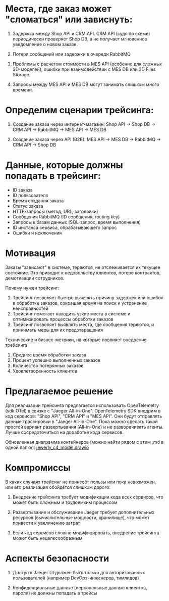 # Места, где заказ может "сломаться" или зависнуть:

1. Задержка между Shop API и CRM API. CRM API (судя по схеме) периодически проверяет Shop DB, а не получает мгновенное уведомление о новом заказе.

2. Потеря сообщений или задержки в очереди RabbitMQ

3. Проблемы с расчетом стоимости в MES API (особенно для сложных 3D-моделей), ошибки при взаимодействии с MES DB или 3D Files Storage.

4. Запросы между MES API и MES DB могут занимать слишком много времени.


# Определим сценарии трейсинга:

1. Создание заказа через интернет-магазин:
Shop API -> Shop DB -> CRM API -> RabbitMQ -> MES API -> MES DB

2. Создание заказа через API (B2B):
MES API -> MES DB -> RabbitMQ -> CRM API -> Shop DB

# Данные, которые должны попадать в трейсинг:

- ID заказа
- ID пользователя
- Время создания заказа
- Статус заказа
- HTTP-запросы (метод, URL, заголовки)
- Сообщения RabbitMQ (ID сообщения, routing key)
- Запросы к базам данных (SQL-запрос, время выполнения)
- ID инстанса сервиса, обрабатывающего запрос
- Ошибки и исключения


# Мотивация

Заказы "зависают" в системе, теряются, не отслеживается их текущее состояние. Это приводит к недовольству клиентов, потере контрактов, демотивации сотрудников.

Почему нужен трейсинг:

1. Трейсинг позволяет быстро выявлять причину задержек или ошибок в обработке заказов, сокращая время на поиск и устранение неисправностей
2. Трейсинг помогает находить узкие места в системе и оптимизировать процессы обработки заказов
3. Трейсинг позволяет выявлять места, где сообщения теряются, и принимать меры для их предотвращения

Технические и бизнес-метрики, на которые повлияет внедрение трейсинга:

1. Среднее время обработки заказа
2. Процент успешно выполненных заказов
3. Количество потерянных заказов
4. Удовлетворенность клиентов


# Предлагаемое решение

Для реализации трейсинга предлагается использовать OpenTelemetry (sdk OTel) в связке с "Jaeger All-in-One". OpenTelemetry SDK внедрим в код сервисов: "Shop API", "CRM API" и "MES API". Они будут отправлять данные трассировки в "Jaeger All-in-One". Пока можно сделать такой простой вариант развертывания (All-in-One) и не разворачивать агенты. Лучше сосредоточиться на доработке кода сервисов.

Обновленная диаграмма контейнеров (можно найти рядом с этим .md в одной папке): [jewerly_c4_model.drawio](jewerly_c4_model.drawio) 


# Компромиссы

В каких случаях трейсинг не принесёт пользы или пока невозможен, или его реализация обойдётся слишком дорого:

1. Внедрение трейсинга требует модификации кода всех сервисов, что может быть сложным и трудоемким процессом

2. Развертывание и обслуживание Jaeger требует дополнительных ресурсов (вычислительные мощности, хранилище), что может привести к увеличению затрат

3. Если код сервисов сложно модифицировать, внедрение трейсинга может быть нецелесообразным


# Аспекты безопасности 

1. Доступ к Jaeger UI должен быть только для авторизованных пользователей (например DevOps-инженеров, тимлидов) 

2. Конфиденциальные данные (персональные данные клиентов, пароли) не должны попадать в трейсы











